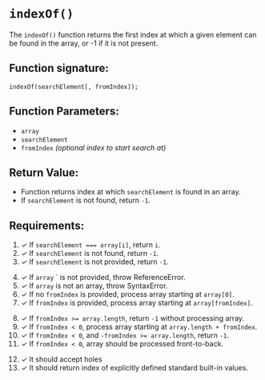 # `indexOf()`
The `indexOf()` function returns the first index at which a given element can be found in the array, or -1 if it is not present.

## Function signature:
    indexOf(searchElement[, fromIndex]);

## Function Parameters:
- `array`
- `searchElement`
- `fromIndex` _(optional index to start search at)_

## Return Value:
- Function returns index at which `searchElement` is found in an array.
- If `searchElement` is not found, return `-1`.

## Requirements:
<!-- 1. Basic Returns -->
1. ✓ If `searchElement === array[i]`, return `i`.
2. ✓ If `searchElement` is not found, return `-1`.
3. ✓ If `searchElement` is not provided, return `-1`.

<!-- 2. Arguement Handling -->
4. ✓ If `array` `    is not provided, throw ReferenceError.
5. ✓ If `array` is not an array, throw SyntaxError.
6. ✓ If no `fromIndex` is provided, process array starting at `array[0]`.
7. ✓ If `fromIndex` is provided, process array starting at `array[fromIndex]`.  

<!-- 3. Functionality -->
8. ✓ If `fromIndex >= array.length`, return `-1` without processing array.
9. ✓ If `fromIndex < 0`, process array starting at `array.length + fromIndex`. 
10. ✓ If `fromIndex < 0`, and `-fromIndex >= array.length`, return `-1`.
11. ✓ If `fromIndex < 0`, array should be processed front-to-back.

<!-- 4. Edge Cases -->
12. ✓ It should accept holes
13. ✓ It should return index of explicitly defined standard built-in values.

 
